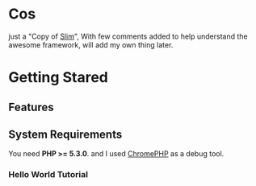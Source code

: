 # Cos
just a "Copy of [Slim](https://github.com/codeguy/Slim)", 
With few comments added to help understand the awesome framework, will add my own thing later.
# Getting Stared
## Features
##
## System Requirements
You need **PHP >= 5.3.0**. and I used [ChromePHP](https://github.com/ccampbell/chromephp) as a debug tool.
### Hello World Tutorial